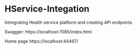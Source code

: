 # HService-Integation
Intregrating Health service platform and creating API endpoints

Swagger:
https://localhost:7085/index.html

Home page
https://localhost:44467/